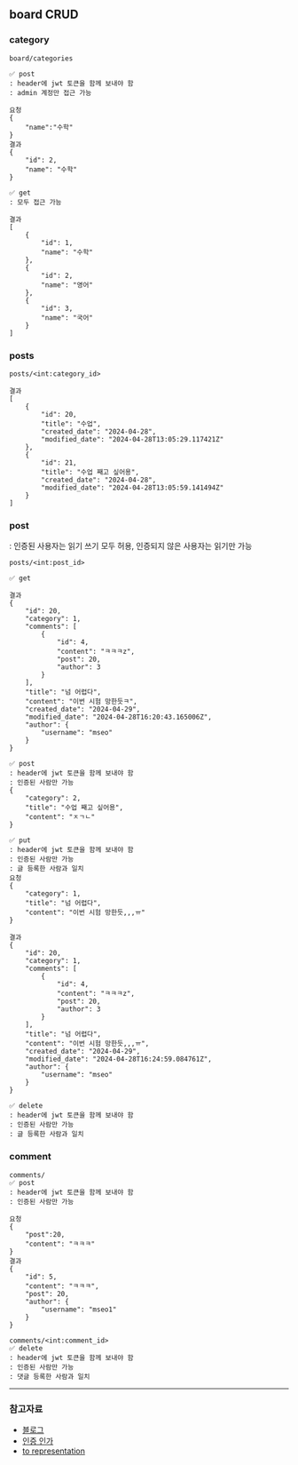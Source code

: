## board CRUD



### category
```
board/categories

✅ post
: header에 jwt 토큰을 함께 보내야 함
: admin 계정만 접근 가능

요청
{
    "name":"수학"
}
결과
{
    "id": 2,
    "name": "수학"
}

✅ get
: 모두 접근 가능

결과
[
    {
        "id": 1,
        "name": "수학"
    },
    {
        "id": 2,
        "name": "영어"
    },
    {
        "id": 3,
        "name": "국어"
    }
]
```

### posts
```
posts/<int:category_id>

결과
[
    {
        "id": 20,
        "title": "수업",
        "created_date": "2024-04-28",
        "modified_date": "2024-04-28T13:05:29.117421Z"
    },
    {
        "id": 21,
        "title": "수업 째고 싶어용",
        "created_date": "2024-04-28",
        "modified_date": "2024-04-28T13:05:59.141494Z"
    }
]

```

### post
: 인증된 사용자는 읽기 쓰기 모두 허용, 인증되지 않은 사용자는 읽기만 가능

```
posts/<int:post_id>

✅ get

결과
{
    "id": 20,
    "category": 1,
    "comments": [
        {
            "id": 4,
            "content": "ㅋㅋㅋz",
            "post": 20,
            "author": 3
        }
    ],
    "title": "넘 어렵다",
    "content": "이번 시험 망한듯ㅋ",
    "created_date": "2024-04-29",
    "modified_date": "2024-04-28T16:20:43.165006Z",
    "author": {
        "username": "mseo"
    }
}

✅ post
: header에 jwt 토큰을 함께 보내야 함
: 인증된 사람만 가능
{
    "category": 2,
    "title": "수업 째고 싶어용",
    "content": "ㅈㄱㄴ"
}

✅ put
: header에 jwt 토큰을 함께 보내야 함
: 인증된 사람만 가능
: 글 등록한 사람과 일치
요청
{
    "category": 1,
    "title": "넘 어렵다",
    "content": "이번 시험 망한듯,,,ㅠ"
}

결과
{
    "id": 20,
    "category": 1,
    "comments": [
        {
            "id": 4,
            "content": "ㅋㅋㅋz",
            "post": 20,
            "author": 3
        }
    ],
    "title": "넘 어렵다",
    "content": "이번 시험 망한듯,,,ㅠ",
    "created_date": "2024-04-29",
    "modified_date": "2024-04-28T16:24:59.084761Z",
    "author": {
        "username": "mseo"
    }
}

✅ delete
: header에 jwt 토큰을 함께 보내야 함
: 인증된 사람만 가능
: 글 등록한 사람과 일치

```
### comment

```
comments/
✅ post
: header에 jwt 토큰을 함께 보내야 함
: 인증된 사람만 가능

요청
{
    "post":20,
    "content": "ㅋㅋㅋ"
}
결과
{
    "id": 5,
    "content": "ㅋㅋㅋ",
    "post": 20,
    "author": {
        "username": "mseo1"
    }
}

comments/<int:comment_id>
✅ delete
: header에 jwt 토큰을 함께 보내야 함
: 인증된 사람만 가능
: 댓글 등록한 사람과 일치
```

---

### 참고자료
* [블로그](https://blog.naver.com/funlucky1002/221484941608)
* [인증 인가](https://donis-note.medium.com/django-rest-framework-authentication-permission-%EC%9D%B8%EC%A6%9D%EA%B3%BC-%EA%B6%8C%ED%95%9C-cc9b183fd901)
* [to representation](https://velog.io/@arara90/django-torepresentation)